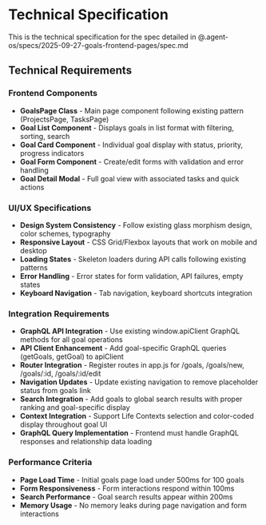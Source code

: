 # Technical Specification

This is the technical specification for the spec detailed in @.agent-os/specs/2025-09-27-goals-frontend-pages/spec.md

## Technical Requirements

### Frontend Components

- **GoalsPage Class** - Main page component following existing pattern (ProjectsPage, TasksPage)
- **Goal List Component** - Displays goals in list format with filtering, sorting, search
- **Goal Card Component** - Individual goal display with status, priority, progress indicators
- **Goal Form Component** - Create/edit forms with validation and error handling
- **Goal Detail Modal** - Full goal view with associated tasks and quick actions

### UI/UX Specifications

- **Design System Consistency** - Follow existing glass morphism design, color schemes, typography
- **Responsive Layout** - CSS Grid/Flexbox layouts that work on mobile and desktop
- **Loading States** - Skeleton loaders during API calls following existing patterns
- **Error Handling** - Error states for form validation, API failures, empty states
- **Keyboard Navigation** - Tab navigation, keyboard shortcuts integration

### Integration Requirements

- **GraphQL API Integration** - Use existing window.apiClient GraphQL methods for all goal operations
- **API Client Enhancement** - Add goal-specific GraphQL queries (getGoals, getGoal) to apiClient
- **Router Integration** - Register routes in app.js for /goals, /goals/new, /goals/:id, /goals/:id/edit
- **Navigation Updates** - Update existing navigation to remove placeholder status from goals link
- **Search Integration** - Add goals to global search results with proper ranking and goal-specific display
- **Context Integration** - Support Life Contexts selection and color-coded display throughout goal UI
- **GraphQL Query Implementation** - Frontend must handle GraphQL responses and relationship data loading

### Performance Criteria

- **Page Load Time** - Initial goals page load under 500ms for 100 goals
- **Form Responsiveness** - Form interactions respond within 100ms
- **Search Performance** - Goal search results appear within 200ms
- **Memory Usage** - No memory leaks during page navigation and form interactions